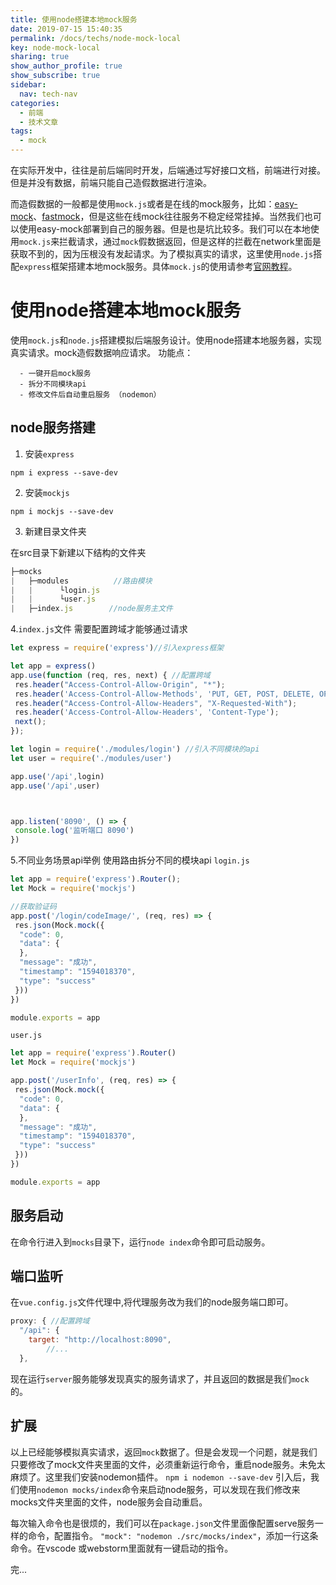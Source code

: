 ```yaml
---
title: 使用node搭建本地mock服务
date: 2019-07-15 15:40:35
permalink: /docs/techs/node-mock-local
key: node-mock-local
sharing: true
show_author_profile: true
show_subscribe: true
sidebar:
  nav: tech-nav
categories:
  - 前端
  - 技术文章
tags:
  - mock
---
```




在实际开发中，往往是前后端同时开发，后端通过写好接口文档，前端进行对接。但是并没有数据，前端只能自己造假数据进行渲染。
<!--more-->
而造假数据的一般都是使用`mock.js`或者是在线的mock服务，比如：[easy-mock](https://www.easy-mock.com/)、[fastmock](https://www.fastmock.site/)，但是这些在线mock往往服务不稳定经常挂掉。当然我们也可以使用easy-mock部署到自己的服务器。但是也是坑比较多。我们可以在本地使用`mock.js`来拦截请求，通过`mock`假数据返回，但是这样的拦截在network里面是获取不到的，因为压根没有发起请求。为了模拟真实的请求，这里使用`node.js`搭配`express`框架搭建本地mock服务。具体`mock.js`的使用请参考[官网教程](http://mockjs.com/)。

# 使用node搭建本地mock服务

使用`mock.js`和`node.js`搭建模拟后端服务设计。使用node搭建本地服务器，实现真实请求。mock造假数据响应请求。
功能点：

      - 一键开启mock服务
      - 拆分不同模块api
      - 修改文件后自动重启服务 （nodemon）

## node服务搭建

1. 安装`express`

`npm i express --save-dev`

2. 安装`mockjs`

`npm i mockjs --save-dev`

3. 新建目录文件夹

在src目录下新建以下结构的文件夹
```javascript
├─mocks
|   ├─modules          //路由模块
|   |      └login.js
|   |      └user.js
|   ├─index.js        //node服务主文件
```
4.`index.js`文件
需要配置跨域才能够通过请求
```javascript
let express = require('express')//引入express框架

let app = express()
app.use(function (req, res, next) { //配置跨域
 res.header("Access-Control-Allow-Origin", "*");
 res.header('Access-Control-Allow-Methods', 'PUT, GET, POST, DELETE, OPTIONS');
 res.header("Access-Control-Allow-Headers", "X-Requested-With");
 res.header('Access-Control-Allow-Headers', 'Content-Type');
 next();
});

let login = require('./modules/login') //引入不同模块的api
let user = require('./modules/user')

app.use('/api',login)
app.use('/api',user)



app.listen('8090', () => {
 console.log('监听端口 8090')
})
```
5.不同业务场景api举例
使用路由拆分不同的模块api
`login.js`
```javascript
let app = require('express').Router();  
let Mock = require('mockjs')

//获取验证码
app.post('/login/codeImage/', (req, res) => {
 res.json(Mock.mock({
  "code": 0,
  "data": {
  }, 
  "message": "成功", 
  "timestamp": "1594018370", 
  "type": "success"
 }))
})

module.exports = app
```
`user.js`
```javascript
let app = require('express').Router()
let Mock = require('mockjs')

app.post('/userInfo', (req, res) => {
 res.json(Mock.mock({
  "code": 0,
  "data": {
  },
  "message": "成功",
  "timestamp": "1594018370",
  "type": "success"
 }))
})

module.exports = app
```
## 服务启动
在命令行进入到`mocks`目录下，运行`node index`命令即可启动服务。
## 端口监听
在`vue.config.js`文件代理中,将代理服务改为我们的node服务端口即可。
```javascript
proxy: { //配置跨域
  "/api": {
    target: "http://localhost:8090",
		//...
  },
```
现在运行`server`服务能够发现真实的服务请求了，并且返回的数据是我们`mock`的。


## 扩展
以上已经能够模拟真实请求，返回`mock`数据了。但是会发现一个问题，就是我们只要修改了mock文件夹里面的文件，必须重新运行命令，重启node服务。未免太麻烦了。这里我们安装nodemon插件。
`npm i nodemon --save-dev`
引入后，我们使用`nodemon mocks/index`命令来启动node服务，可以发现在我们修改来mocks文件夹里面的文件，node服务会自动重启。


每次输入命令也是很烦的，我们可以在`package.json`文件里面像配置serve服务一样的命令，配置指令。
`"mock": "nodemon ./src/mocks/index"`，添加一行这条命令。在vscode 或webstorm里面就有一键启动的指令。


完...




